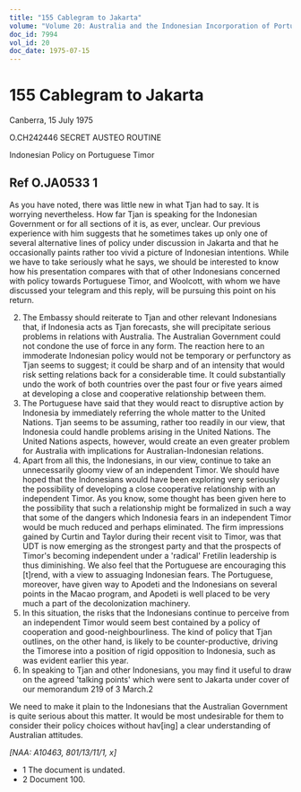 ```yaml
---
title: "155 Cablegram to Jakarta"
volume: "Volume 20: Australia and the Indonesian Incorporation of Portuguese Timor, 1974-1976"
doc_id: 7994
vol_id: 20
doc_date: 1975-07-15
---
```


# 155 Cablegram to Jakarta

Canberra, 15 July 1975

O.CH242446 SECRET AUSTEO ROUTINE

Indonesian Policy on Portuguese Timor

## Ref O.JA0533 1

As you have noted, there was little new in what Tjan had to say. It is worrying nevertheless. How far Tjan is speaking for the Indonesian Government or for all sections of it is, as ever, unclear. Our previous experience with him suggests that he sometimes takes up only one of several alternative lines of policy under discussion in Jakarta and that he occasionally paints rather too vivid a picture of Indonesian intentions. While we have to take seriously what he says, we should be interested to know how his presentation compares with that of other Indonesians concerned with policy towards Portuguese Timor, and Woolcott, with whom we have discussed your telegram and this reply, will be pursuing this point on his return.

  2. The Embassy should reiterate to Tjan and other relevant Indonesians that, if Indonesia acts as Tjan forecasts, she will precipitate serious problems in relations with Australia. The Australian Government could not condone the use of force in any form. The reaction here to an immoderate Indonesian policy would not be temporary or perfunctory as Tjan seems to suggest; it could be sharp and of an intensity that would risk setting relations back for a considerable time. It could substantially undo the work of both countries over the past four or five years aimed at developing a close and cooperative relationship between them.
  3. The Portuguese have said that they would react to disruptive action by Indonesia by immediately referring the whole matter to the United Nations. Tjan seems to be assuming, rather too readily in our view, that Indonesia could handle problems arising in the United Nations. The United Nations aspects, however, would create an even greater problem for Australia with implications for Australian-Indonesian relations.
  4. Apart from all this, the Indonesians, in our view, continue to take an unnecessarily gloomy view of an independent Timor. We should have hoped that the Indonesians would have been exploring very seriously the possibility of developing a close cooperative relationship with an independent Timor. As you know, some thought has been given here to the possibility that such a relationship might be formalized in such a way that some of the dangers which Indonesia fears in an independent Timor would be much reduced and perhaps eliminated. The firm impressions gained by Curtin and Taylor during their recent visit to Timor, was that UDT is now emerging as the strongest party and that the prospects of Timor's becoming independent under a 'radical' Fretilin leadership is thus diminishing. We also feel that the Portuguese are encouraging this [t]rend, with a view to assuaging Indonesian fears. The Portuguese, moreover, have given way to Apodeti and the Indonesians on several points in the Macao program, and Apodeti is well placed to be very much a part of the decolonization machinery.
  5. In this situation, the risks that the Indonesians continue to perceive from an independent Timor would seem best contained by a policy of cooperation and good-neighbourliness. The kind of policy that Tjan outlines, on the other hand, is likely to be counter-productive, driving the Timorese into a position of rigid opposition to Indonesia, such as was evident earlier this year. 
  6. In speaking to Tjan and other Indonesians, you may find it useful to draw on the agreed 'talking points' which were sent to Jakarta under cover of our memorandum 219 of 3 March.2

We need to make it plain to the Indonesians that the Australian Government is quite serious about this matter. It would be most undesirable for them to consider their policy choices without hav[ing] a clear understanding of Australian attitudes.




_[NAA: A10463, 801/13/11/1, x]_

  * 1 The document is undated. 
  * 2 Document 100. 


